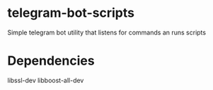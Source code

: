 # telegram-bot-scripts
Simple telegram bot utility that listens for commands an runs scripts

# Dependencies
libssl-dev
libboost-all-dev

